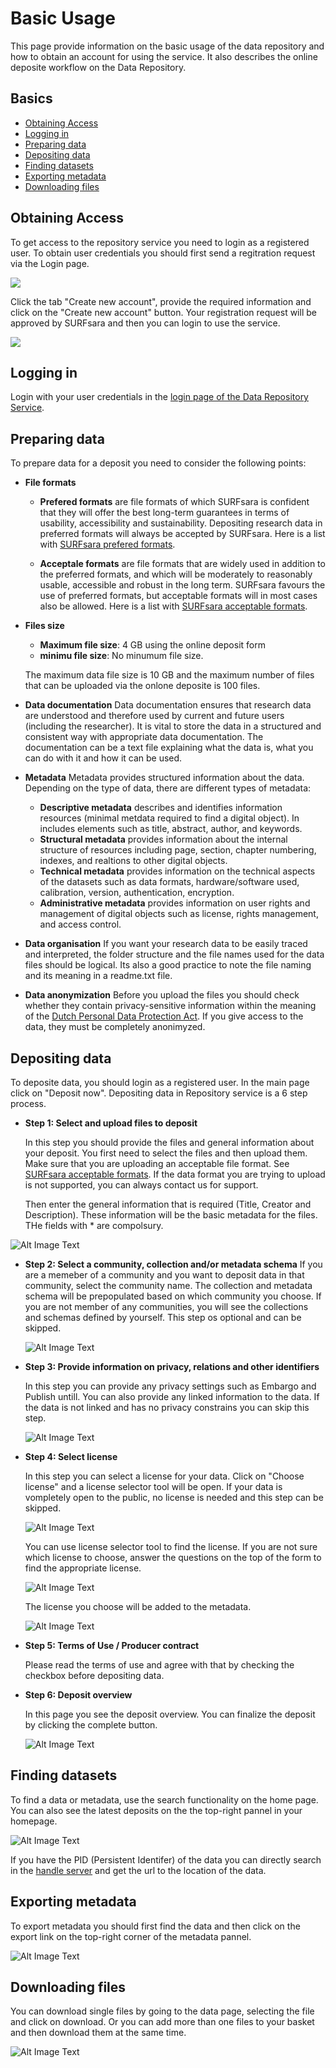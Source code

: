 # Basic Usage

This page provide information on the basic usage of the data repository and how to obtain an account for using the service.
It also describes the online deposite workflow on the Data Repository.


## Basics
- [Obtaining Access](#obtaining-access)
- [Logging in](#logging-in)
- [Preparing data](#preparing-data)
- [Depositing data](#depositing-data)
- [Finding datasets](#finding-data)
- [Exporting metadata](#exporting-metadata)
- [Downloading files](#downloading-files)

## <a name="obtaining-access"></a> Obtaining AccessTo get access to the repository service you need to login as a registered user. To obtain user credentials you should first send a regitration request via the Login page.

<img src="Screenshots/login.png" style="max-width:100%">

<!--![Alt Image Text](Screenshots/login.png) -->

Click the tab "Create new account", provide the required information and click on the "Create new account" button. Your registration request will be approved by SURFsara and then you can login to use the service.

<img src="Screenshots/create_account.png" style="max-width:100%">
## <a name="logging-in"></a> Logging inLogin with your user credentials in the [login page of the Data Repository Service](https://tdr-test.surfsara.nl/user/login).## <a name="preparing-data"></a> Preparing data 

To prepare data for a deposit you need to consider the following points:
- **File formats**
	- **Prefered formats** are file formats of which SURFsara is confident that they will offer the best long-term guarantees in terms of usability, accessibility and sustainability. Depositing research data in preferred formats will always be accepted by SURFsara. Here is a list with [SURFsara prefered formats](http://datasupport.researchdata.nl/en/start-de-cursus/iii-onderzoeksfase/dataformaten/preferred-formats/).

	- **Acceptale formats** are file formats that are widely used in addition to the preferred formats, and which will be moderately to reasonably usable, accessible and robust in the long term. SURFsara favours the use of preferred formats, but acceptable formats will in most cases also be allowed. Here is a list with [SURFsara acceptable formats](http://datasupport.researchdata.nl/en/start-de-cursus/iii-onderzoeksfase/dataformaten/preferred-formats/).
- **Files size**
	- **Maximum file size**: 4 GB using the online deposit form
	- **minimu file size**: No minumum file size.

	The maximum data file size is 10 GB and the maximum number of files that can be uploaded via the onlone deposite is 100 files.
	- **Data documentation**	Data documentation ensures that research data are understood and therefore used by current and future users (including the researcher). It is vital to store the data in a structured and consistent way with appropriate data documentation. The documentation can be a text file explaining what the data is, what you can do with it and how it can be used.
	
- **Metadata**
	 Metadata provides structured information about the data. Depending on the type of data, there are different types of metadata:
	 - **Descriptive metadata** describes and identifies information resources (minimal metdata required to find a digital object). In includes elements such as title, abstract, author, and keywords. 
	- **Structural metadata** provides information about the internal structure of resources including page, section, chapter numbering, indexes, and realtions to other digital objects.
	- **Technical metadata** provides information on the technical aspects of the datasets	 such as data formats, hardware/software used, calibration, version, authentication, encryption.
	- **Administrative metadata**	provides information on user rights and management of digital objects	 such as license, rights management,  and access control.
	
- **Data organisation**
	If you want your research data to be easily traced and interpreted, the folder structure and the file names used for the data files should be logical. Its also a good practice to note the file naming and its meaning in a readme.txt file.
 - **Data anonymization**
Before you upload the files you should check whether they contain privacy-sensitive information within the meaning of the [Dutch Personal Data Protection Act](http://www.coe.int/t/dghl/standardsetting/dataprotection/national%20laws/NL_DP_LAW.pdf). 
If you give access to the data, they must be completely anonimyzed. 
## <a name="depositing-data"></a> Depositing data To deposite data, you should login as a registered user. In the main page click on "Deposit now". Depositing data in Repository service is a 6 step process. 

*  **Step 1: Select and upload files to deposit**
	
	In this step you should provide the files and general information about your deposit. You first need to select the files and then upload them. Make sure that you are uploading an acceptable file format. See [SURFsara acceptable formats](http://datasupport.researchdata.nl/en/start-de-cursus/iii-onderzoeksfase/dataformaten/preferred-formats/).
	If the data format you are trying to upload is not supported, you can always contact us for support. 

	Then enter the general information that is required (Title, Creator and Description). These information will be the basic  metadata for the files. THe fields with * are compolsury.	
	
![Alt Image Text](Screenshots/deposit_step1.png) 
	
* **Step 2: Select a community, collection and/or metadata schema**
	If you are a memeber of a community and you want to deposit data in that community, select the community name.
	The collection and metadata schema will be prepopulated based on which community you choose. 
	If you are not member of any communities, you will see the collections and schemas defined by yourself.
	This step os optional and can be skipped.
	
	![Alt Image Text](Screenshots/deposit_step2.png) 

* **Step 3: Provide information on privacy, relations and other identifiers**
	
	In this step you can provide any privacy settings such as Embargo and Publish untill. You can also provide any linked information to the data. 
	If the data is not linked and has no privacy constrains you can skip this step.
	
	![Alt Image Text](Screenshots/deposit_step3.png) 
	
* **Step 4: Select license**
	
	In this step you can select a license for your data. Click on "Choose license" and a license selector tool will be open. If your data is vompletely open to the public, no license is needed and this step can be skipped.
	
	![Alt Image Text](Screenshots/deposit_step4.png)
	
	You can use license selector tool to find the license. If you are not sure which license to choose, answer the questions on the top of the form to find the appropriate license.
	
	![Alt Image Text](Screenshots/deposit_step4_license.png)
	
	The license you choose will be added to the metadata.
	 
	 ![Alt Image Text](Screenshots/deposit_step4_license2.png)
* **Step 5: Terms of Use / Producer contract** 
	
	Please read the terms of use and agree with that by checking the checkbox before depositing data.
	
* **Step 6: Deposit overview**

	In this page you see the deposit overview. You can finalize the deposit by clicking the complete button.
	
	 ![Alt Image Text](Screenshots/deposit_step6.png)		## <a name="finding-data"></a> Finding datasets
To find a data or metadata, use the search functionality on the home page. You can also see the latest deposits on the the top-right pannel in your homepage. 

  ![Alt Image Text](Screenshots/find_data.png)
If you have the PID (Persistent Identifer) of the data you can directly search in the [handle server](http://hdl.handle.net/) and get the url to the location of the data.
## <a name="exporting-metadata"></a> Exporting metadataTo export metadata you should first find the data and then click on the export link on the top-right corner of the metadata pannel. 

![Alt Image Text](Screenshots/export_metadata.png)
## <a name="downloading-files"></a> Downloading files You can download single files by going to the data page, selecting the file and click on download. Or you can add more than one files to your basket and then download them at the same time.


![Alt Image Text](Screenshots/download_single.png)
